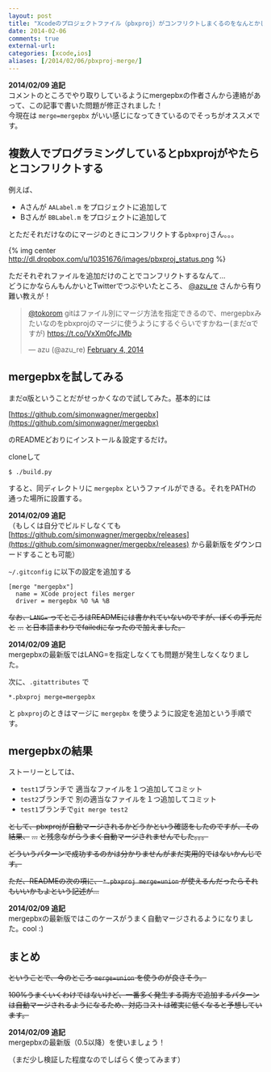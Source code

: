```yaml
---
layout: post
title: "Xcodeのプロジェクトファイル（pbxproj）がコンフリクトしまくるのをなんとかしたい！"
date: 2014-02-06
comments: true
external-url: 
categories: [xcode,ios]
aliases: [/2014/02/06/pbxproj-merge/]
---
```


**2014/02/09 追記**  
コメントのところでやり取りしているようにmergepbxの作者さんから連絡があって、この記事で書いた問題が修正されました！  
今現在は `merge=mergepbx` がいい感じになってきているのでそっちがオススメです。


## 複数人でプログラミングしているとpbxprojがやたらとコンフリクトする

例えば、

- Aさんが `AALabel.m` をプロジェクトに追加して
- Bさんが `BBLabel.m` をプロジェクトに追加して

とただそれだけなのにマージのときにコンフリクトする`pbxproj`さん。。。

{% img center http://dl.dropbox.com/u/10351676/images/pbxproj_status.png %}

ただそれぞれファイルを追加だけのことでコンフリクトするなんて...  
どうにかならんもんかいとTwitterでつぶやいたところ、 [@azu_re](https://twitter.com/azu_re) さんから有り難い教えが！

<!-- more -->

<blockquote class="twitter-tweet" lang="en"><p><a href="https://twitter.com/tokorom">@tokorom</a> gitはファイル別にマージ方法を指定できるので、mergepbxみたいなのをpbxprojのマージに使うようにするぐらいですかねー(まだαですが)&#10;<a href="https://t.co/VxXm0fcJMb">https://t.co/VxXm0fcJMb</a></p>&mdash; azu (@azu_re) <a href="https://twitter.com/azu_re/statuses/430521149861031936">February 4, 2014</a></blockquote>
<script async src="//platform.twitter.com/widgets.js" charset="utf-8"></script>

## mergepbxを試してみる

まだα版ということだがせっかくなので試してみた。基本的には

[https://github.com/simonwagner/mergepbx](https://github.com/simonwagner/mergepbx)

のREADMEどおりにインストール＆設定するだけ。

cloneして

```
$ ./build.py
```

すると、同ディレクトリに `mergepbx` というファイルができる。それをPATHの通った場所に設置する。

**2014/02/09 追記**  
（もしくは自分でビルドしなくても [https://github.com/simonwagner/mergepbx/releases](https://github.com/simonwagner/mergepbx/releases) から最新版をダウンロードすることも可能）

`~/.gitconfig` に以下の設定を追加する

```
[merge "mergepbx"]
  name = XCode project files merger
  driver = mergepbx %O %A %B
```

<s>なお、`LANG=` ってところはREADMEには書かれていないのですが、ぼくの手元だと</s>
<s>...</s>
<s>と日本語まわりでfailedになったので加えました。</s>

**2014/02/09 追記**  
mergepbxの最新版ではLANG=を指定しなくても問題が発生しなくなりました。

次に、`.gitattributes` で

```
*.pbxproj merge=mergepbx
```

と `pbxproj`のときはマージに `mergepbx` を使うように設定を追加という手順です。

## mergepbxの結果

ストーリーとしては、

- `test1`ブランチで 適当なファイルを１つ追加してコミット
- `test2`ブランチで 別の適当なファイルを１つ追加してコミット
- `test1`ブランチで`git merge test2`

<s>として、pbxprojが自動マージされるかどうかという確認をしたのですが、その結果、</s>
<s>...</s>
<s>と残念ながらうまく自動マージされませんでした。。。</s>

<s>どういうパターンで成功するのかは分かりませんがまだ実用的ではないかんじです。</s>

<s>ただ、READMEの次の項に、 `*.pbxproj merge=union` が使えるんだったらそれもいいかもよという記述が...</s>

**2014/02/09 追記**  
mergepbxの最新版ではこのケースがうまく自動マージされるようになりました。cool :)

## まとめ

<s>ということで、今のところ `merge=union` を使うのが良さそう。</s>

<s>100%うまくいくわけではないけど、一番多く発生する両方で追加するパターンは自動マージされるようになるため、対応コストは確実に低くなると予想しています。</s>

**2014/02/09 追記**  
mergepbxの最新版（0.5以降）を使いましょう！

（まだ少し検証した程度なのでしばらく使ってみます）


